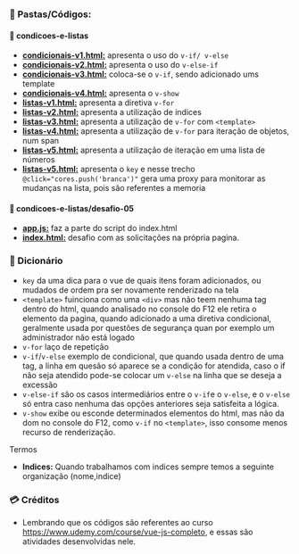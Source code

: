### :scroll: Pastas/Códigos:
#### :open_file_folder: condicoes-e-listas
- **[condicionais-v1.html:](https://github.com/TheJessicaBohn/VueJS/blob/master/condicoes-e-listas/condicionais-v1.html)** apresenta o uso do `v-if/ v-else` 
- **[condicionais-v2.html:](https://github.com/TheJessicaBohn/VueJS/blob/master/condicoes-e-listas/condicionais-v2.html)** apresenta o uso do `v-else-if`
- **[condicionais-v3.html:](https://github.com/TheJessicaBohn/VueJS/blob/master/condicoes-e-listas/condicionais-v3.html)** coloca-se o `v-if`, sendo adicionado ums template
- **[condicionais-v4.html:](https://github.com/TheJessicaBohn/VueJS/blob/master/condicoes-e-listas/condicionais-v4.html)** apresenta o `v-show`
- **[listas-v1.html:](https://github.com/TheJessicaBohn/VueJS/blob/master/condicoes-e-listas/listas-v1.html)** apresenta a diretiva `v-for`
- **[listas-v2.html:](https://github.com/TheJessicaBohn/VueJS/blob/master/condicoes-e-listas/listas-v2.html)** apresenta a utilização de indices
- **[listas-v3.html:](https://github.com/TheJessicaBohn/VueJS/blob/master/condicoes-e-listas/listas-v3.html)** apresenta a utilização de `v-for` com `<template>`
- **[listas-v4.html:](https://github.com/TheJessicaBohn/VueJS/blob/master/condicoes-e-listas/listas-v4.html)** apresenta a utilização de `v-for` para iteração de objetos, num span
- **[listas-v5.html:](https://github.com/TheJessicaBohn/VueJS/blob/master/condicoes-e-listas/listas-v5.html)** apresenta a utilização de iteração em uma lista de números
- **[listas-v5.html:](https://github.com/TheJessicaBohn/VueJS/blob/master/condicoes-e-listas/listas-v5.html)** apresenta o `key` e nesse trecho  `@click="cores.push('branca')"` gera uma proxy para monitorar as mudanças na lista, pois são referentes a memoria
#### :open_file_folder: condicoes-e-listas/desafio-05
- **[app.js:](https://github.com/TheJessicaBohn/VueJS/blob/master/condicoes-e-listas/desafio-05/app.js)** faz a parte do script do index.html
- **[index.html:](https://github.com/TheJessicaBohn/VueJS/blob/master/condicoes-e-listas/desafio-05/index.html)** desafio com as solicitações na própria pagina.
### :book: Dicionário
- `key` da uma dica para o vue de quais itens foram adicionados, ou mudados de ordem pra ser novamente renderizado na tela
- `<template>` fuinciona como uma `<div>` mas não teem nenhuma tag dentro do html, quando analisado no console do F12 ele retira o elemento da pagina, quando adicionado a uma diretiva condicional, geralmente usada por questões de segurança quan por exemplo um administrador não está logado
- `v-for` laço de repetição
- `v-if`/`v-else` exemplo de condicional, que quando usada dentro de uma tag, a linha em quesão só aparece se a condição for atendida, caso o if não seja atendido pode-se colocar um `v-else` na linha que se deseja a excessão
- `v-else-if` são os casos intermediários entre o `v-if`e o `v-else`, e o `v-else` só entra caso nenhuma das opções anteriores seja satisfeita a lógica.
- `v-show` exibe ou esconde determinados elementos do html, mas não da dom no console do F12, como `v-if` no `<template>`, isso consome menos recurso de renderização.

Termos
- **Indices:**  Quando trabalhamos com indices sempre temos a seguinte organização (nome,indice)
### :credit_card: Créditos
- Lembrando que os códigos são referentes ao curso  https://www.udemy.com/course/vue-js-completo, e essas são atividades desenvolvidas nele.



